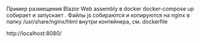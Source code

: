 ﻿Пример размещения Blazor Web assembly в docker
docker-compose up собирает и запускает . 
Файлы js собираются и копируются на nginx в папку /usr/share/nginx/html внутри контейнера, 
см. dockerfile

http://localhost:8080/